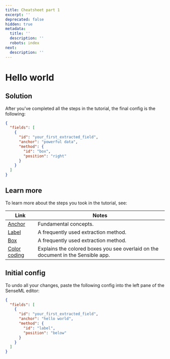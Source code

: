```yaml
---
title: Cheatsheet part 1
excerpt: ''
deprecated: false
hidden: true
metadata:
  title: ''
  description: ''
  robots: index
next:
  description: ''
---
```

Hello world
===

Solution
---

After you've completed all the steps in the tutorial, the final config is the following:

```json
{
  "fields": [
    {
      "id": "your_first_extracted_field",
      "anchor": "powerful data",
      "method": {
        "id": "box",
        "position": "right"
      }
    }
  ]
}
```

Learn more
---

To learn more about the steps you took in the tutorial, see:

| Link                      | Notes                                                        |
| ------------------------- | ------------------------------------------------------------ |
| [Anchor](doc:anchor)      | Fundamental concepts.                                        |
| [Label](doc:label)        | A frequently used extraction method.                         |
| [Box](doc:box)            | A frequently used extraction method.                         |
| [Color coding](doc:color) | Explains the colored boxes you see overlaid on the document in the Sensible app. |

Initial config
---

To undo all your changes, paste the following config into the left pane of the SenseML editor:


```json
{
  "fields": [
    {
      "id": "your_first_extracted_field",
      "anchor": "hello world",
      "method": {
        "id": "label",
        "position": "below"
      }
    }
  ]
}
```